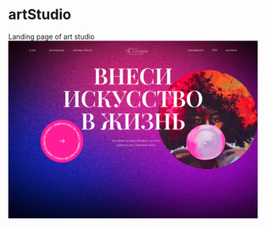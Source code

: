 # artStudio
Landing page of art studio
![Иллюстрация к проекту](https://github.com/borshhevskijj/artStudio/blob/main/%D0%BF%D1%80%D0%B5%D0%B2%D1%8C%D1%8E.jpg)
